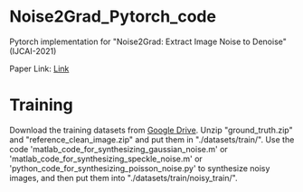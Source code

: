 # Noise2Grad_Pytorch_code
Pytorch implementation for "Noise2Grad: Extract Image Noise to Denoise" (IJCAI-2021)

Paper Link: [Link](https://www.ijcai.org/proceedings/2021/115)


Training
=================================
Download the training datasets from [Google Drive](https://drive.google.com/drive/folders/1xRJLe8D3rhUWssnZczSEy3-LqPSRZ0kN).
Unzip "ground_truth.zip" and "reference_clean_image.zip" and put them in "./datasets/train/". Use the code 'matlab_code_for_synthesizing_gaussian_noise.m' or 'matlab_code_for_synthesizing_speckle_noise.m' or 'python_code_for_synthesizing_poisson_noise.py' to synthesize noisy images, and then put them into "./datasets/train/noisy_train/".





